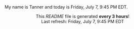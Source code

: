 My name is Tanner and today is Friday, July 7, 9:45 PM EDT.

<p align="center">This <i>README</i> file is generated <b>every 3 hours</b>!</br>Last refresh: Friday, July 7, 9:45 PM EDT<br /></p>
